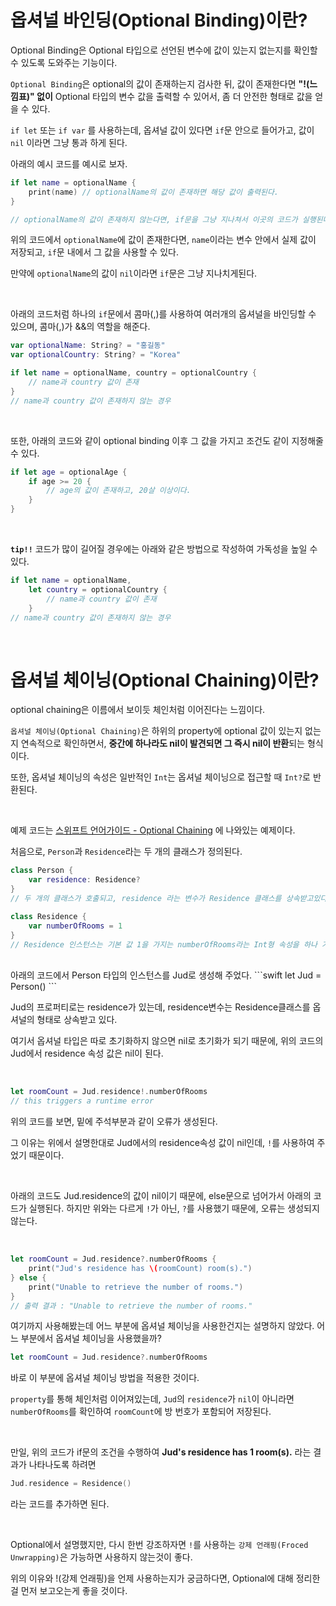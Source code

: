 # 옵셔널 바인딩(Optional Binding)이란?

Optional Binding은 Optional 타입으로 선언된 변수에 값이 있는지 없는지를 확인할 수 있도록 도와주는 기능이다.

`Optional Binding`은 optional의 값이 존재하는지 검사한 뒤, 값이 존재한다면 **"!(느낌표)" 없이** Optional 타입의 변수 값을 출력할 수 있어서, 좀 더 안전한 형태로 값을 얻을 수 있다.

`if let` 또는 `if var` 를 사용하는데, 옵셔널 값이 있다면 `if`문 안으로 들어가고, 값이 `nil` 이라면 그냥 통과 하게 된다.

아래의 예시 코드를 예시로 보자.
```swift
if let name = optionalName {
    print(name) // optionalName의 값이 존재하면 해당 값이 출력된다.
}

// optionalName의 값이 존재하지 않는다면, if문을 그냥 지나쳐서 이곳의 코드가 실행된다.
```

위의 코드에서 `optionalName`에 값이 존재한다면, `name`이라는 변수 안에서 실제 값이 저장되고, `if`문 내에서 그 값을 사용할 수 있다.

만약에 `optionalName`의 값이 `nil`이라면 `if`문은 그냥 지나치게된다.

<br>

아래의 코드처럼 하나의 `if`문에서 콤마(,)를 사용하여 여러개의 옵셔널을 바인딩할 수 있으며, 콤마(,)가 &&의 역할을 해준다.
```swift
var optionalName: String? = "홍길동"
var optionalCountry: String? = "Korea"

if let name = optionalName, country = optionalCountry {
    // name과 country 값이 존재
}
// name과 country 값이 존재하지 않는 경우
```

<br>

또한, 아래의 코드와 같이 optional binding 이후 그 값을 가지고 조건도 같이 지정해줄 수 있다.
```swift
if let age = optionalAge {
    if age >= 20 {
        // age의 값이 존재하고, 20살 이상이다.
    }
}
```

<br>

**`tip!!`** 코드가 많이 길어질 경우에는 아래와 같은 방법으로 작성하여 가독성을 높일 수 있다.
```swift
if let name = optionalName, 
    let country = optionalCountry {
        // name과 country 값이 존재
    }
// name과 country 값이 존재하지 않는 경우
```

<br>

# 옵셔널 체이닝(Optional Chaining)이란?

optional chaining은 이름에서 보이듯 체인처럼 이어진다는 느낌이다.

`옵셔널 체이닝(Optional Chaining)`은 하위의 property에 optional 값이 있는지 없는지 연속적으로 확인하면서, **중간에 하나라도 nil이 발견되면 그 즉시 nil이 반환**되는 형식이다.

또한, 옵셔널 체이닝의 속성은 일반적인 `Int`는 옵셔널 체이닝으로 접근할 때 `Int?`로 반환된다.

<br>

예제 코드는 [스위프트 언어가이드 - Optional Chaining](https://docs.swift.org/swift-book/LanguageGuide/OptionalChaining.html) 에 나와있는 예제이다.

처음으로, `Person`과 `Residence`라는 두 개의 클래스가 정의된다.
```swift
class Person {
    var residence: Residence?
}
// 두 개의 클래스가 호출되고, residence 라는 변수가 Residence 클래스를 상속받고있다. 또한 optional 기호 ?도 같이 작성해 주었다.

class Residence {
    var numberOfRooms = 1
}
// Residence 인스턴스는 기본 값 1을 가지는 numberOfRooms라는 Int형 속성을 하나 가지게 된다.
```

<br>
아래의 코드에서 Person 타입의 인스턴스를 Jud로 생성해 주었다.
```swift
let Jud = Person()
```

Jud의 프로퍼티로는 residence가 있는데, residence변수는 Residence클래스를 옵셔널의 형태로 상속받고 있다.

여기서 옵셔널 타입은 따로 초기화하지 않으면 nil로 초기화가 되기 때문에, 위의 코드의 Jud에서 residence 속성 값은 nil이 된다.


<br>

```swift
let roomCount = Jud.residence!.numberOfRooms
// this triggers a runtime error
```
위의 코드를 보면, 밑에 주석부분과 같이 오류가 생성된다.

그 이유는 위에서 설명한대로 Jud에서의 residence속성 값이 nil인데, `!`를 사용하여 주었기 때문이다.

<br>

아래의 코드도 Jud.residence의 값이 nil이기 때문에, else문으로 넘어가서 아래의 코드가 실행된다.
하지만 위와는 다르게 `!`가 아닌, `?`를 사용했기 때문에, 오류는 생성되지 않는다.

<br>

```swift
let roomCount = Jud.residence?.numberOfRooms {
    print("Jud's residence has \(roomCount) room(s).")
} else {
    print("Unable to retrieve the number of rooms.")
}
// 출력 결과 : "Unable to retrieve the number of rooms."
```
여기까지 사용해봤는데 어느 부분에 옵셔널 체이닝을 사용한건지는 설명하지 않았다. 어느 부분에서 옵셔널 체이닝을 사용했을까?

```swift
let roomCount = Jud.residence?.numberOfRooms
```

바로 이 부분에 옵셔널 체이닝 방법을 적용한 것이다.

`property`를 통해 체인처럼 이어져있는데, `Jud`의 `residence`가 `nil`이 아니라면 `numberOfRooms`를 확인하여 `roomCount`에 방 번호가 포함되어 저장된다.

<br>

만일, 위의 코드가 if문의 조건을 수행하여 **Jud's residence has 1 room(s).** 라는 결과가 나타나도록 하려면 
```swift
Jud.residence = Residence()
```
라는 코드를 추가하면 된다.

<br>

Optional에서 설명했지만, 다시 한번 강조하자면 `!`를 사용하는 `강제 언래핑(Froced Unwrapping)`은 가능하면 사용하지 않는것이 좋다.

위의 이유와 !(강제 언래핑)을 언제 사용하는지가 궁금하다면, Optional에 대해 정리한걸 먼저 보고오는게 좋을 것이다.


<!-- >  참고한 자료 & 블로그
> - [Swift3 ) Optional 개념 정리](https://zeddios.tistory.com/16)
> - [The Swift Programming Language - Optional Chaining](https://docs.swift.org/swift-book/LanguageGuide/OptionalChaining.html)
> - [40시간만에 Swift로 iOS 앱 만들기 - 옵셔널 (Optional)](https://devxoul.gitbooks.io/ios-with-swift-in-40-hours/content/Chapter-2/optionals.html) -->